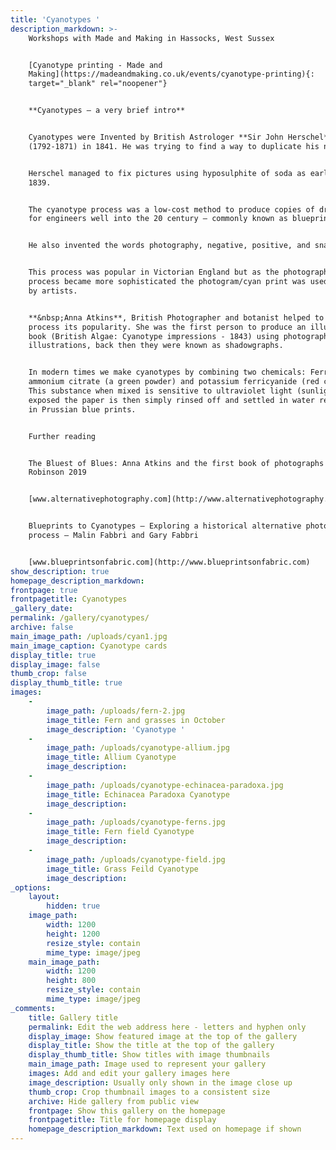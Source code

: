 ```yaml
---
title: 'Cyanotypes '
description_markdown: >-
    Workshops with Made and Making in Hassocks, West Sussex


    [Cyanotype printing - Made and
    Making](https://madeandmaking.co.uk/events/cyanotype-printing){:
    target="_blank" rel="noopener"}


    **Cyanotypes – a very brief intro**


    Cyanotypes were Invented by British Astrologer **Sir John Herschel**
    (1792-1871) in 1841. He was trying to find a way to duplicate his notes.


    Herschel managed to fix pictures using hyposulphite of soda as early as
    1839.


    The cyanotype process was a low-cost method to produce copies of drawings
    for engineers well into the 20 century – commonly known as blueprints.


    He also invented the words photography, negative, positive, and snapshot\!


    This process was popular in Victorian England but as the photographic
    process became more sophisticated the photogram/cyan print was used mainly
    by artists.


    **&nbsp;Anna Atkins**, British Photographer and botanist helped to bring the
    process its popularity. She was the first person to produce an illustrated
    book (British Algae: Cyanotype impressions - 1843) using photographic
    illustrations, back then they were known as shadowgraphs.


    In modern times we make cyanotypes by combining two chemicals: Ferric
    ammonium citrate (a green powder) and potassium ferricyanide (red crystals).
    This substance when mixed is sensitive to ultraviolet light (sunlight). Once
    exposed the paper is then simply rinsed off and settled in water resulting
    in Prussian blue prints.


    Further reading


    The Bluest of Blues: Anna Atkins and the first book of photographs – Fiona
    Robinson 2019


    [www.alternativephotography.com](http://www.alternativephotography.com)


    Blueprints to Cyanotypes – Exploring a historical alternative photographic
    process – Malin Fabbri and Gary Fabbri


    [www.blueprintsonfabric.com](http://www.blueprintsonfabric.com)
show_description: true
homepage_description_markdown:
frontpage: true
frontpagetitle: Cyanotypes
_gallery_date:
permalink: /gallery/cyanotypes/
archive: false
main_image_path: /uploads/cyan1.jpg
main_image_caption: Cyanotype cards
display_title: true
display_image: false
thumb_crop: false
display_thumb_title: true
images:
    -
        image_path: /uploads/fern-2.jpg
        image_title: Fern and grasses in October
        image_description: 'Cyanotype '
    -
        image_path: /uploads/cyanotype-allium.jpg
        image_title: Allium Cyanotype
        image_description:
    -
        image_path: /uploads/cyanotype-echinacea-paradoxa.jpg
        image_title: Echinacea Paradoxa Cyanotype
        image_description:
    -
        image_path: /uploads/cyanotype-ferns.jpg
        image_title: Fern field Cyanotype
        image_description:
    -
        image_path: /uploads/cyanotype-field.jpg
        image_title: Grass Feild Cyanotype
        image_description:
_options:
    layout:
        hidden: true
    image_path:
        width: 1200
        height: 1200
        resize_style: contain
        mime_type: image/jpeg
    main_image_path:
        width: 1200
        height: 800
        resize_style: contain
        mime_type: image/jpeg
_comments:
    title: Gallery title
    permalink: Edit the web address here - letters and hyphen only
    display_image: Show featured image at the top of the gallery
    display_title: Show the title at the top of the gallery
    display_thumb_title: Show titles with image thumbnails
    main_image_path: Image used to represent your gallery
    images: Add and edit your gallery images here
    image_description: Usually only shown in the image close up
    thumb_crop: Crop thumbnail images to a consistent size
    archive: Hide gallery from public view
    frontpage: Show this gallery on the homepage
    frontpagetitle: Title for homepage display
    homepage_description_markdown: Text used on homepage if shown
---
```

